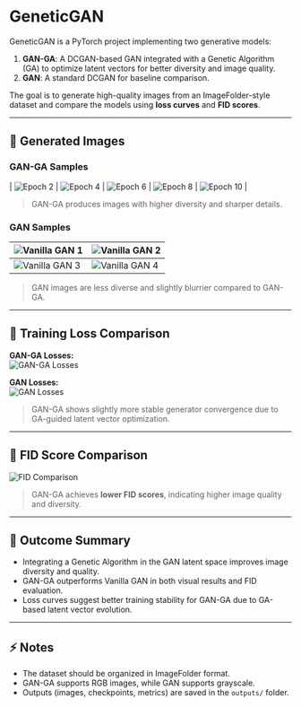 # GeneticGAN

GeneticGAN is a PyTorch project implementing two generative models:

1. **GAN-GA**: A DCGAN-based GAN integrated with a Genetic Algorithm (GA) to optimize latent vectors for better diversity and image quality.
2. **GAN**: A standard DCGAN for baseline comparison.

The goal is to generate high-quality images from an ImageFolder-style dataset and compare the models using **loss curves** and **FID scores**.

---

## 🔹 Generated Images

### GAN-GA Samples

| ![Epoch 2](output/gan_ga/sample_1_63.png) | ![Epoch 4](output/gan_ga/sample_3_189.png) | ![Epoch 6](output/gan_ga/sample_5_315.png) | ![Epoch 8](output/gan_ga/sample_7_441.png) | ![Epoch 10](output/gan_ga/sample_9_567.png) |

> GAN-GA produces images with higher diversity and sharper details.

### GAN Samples

| ![Vanilla GAN 1](outputs/vanilla_1.png) | ![Vanilla GAN 2](outputs/vanilla_2.png) |
|----------------------------------------|----------------------------------------|
| ![Vanilla GAN 3](outputs/vanilla_3.png) | ![Vanilla GAN 4](outputs/vanilla_4.png) |

> GAN images are less diverse and slightly blurrier compared to GAN-GA.

---

## 🔹 Training Loss Comparison

**GAN-GA Losses:**  
![GAN-GA Losses](gan_ga_losses.png)  

**GAN Losses:**  
![GAN Losses](gan_losses.png)  

> GAN-GA shows slightly more stable generator convergence due to GA-guided latent vector optimization.

---

## 🔹 FID Score Comparison

![FID Comparison](fid_comparison.png)  

> GAN-GA achieves **lower FID scores**, indicating higher image quality and diversity.

---

## 🔹 Outcome Summary

- Integrating a Genetic Algorithm in the GAN latent space improves image diversity and quality.  
- GAN-GA outperforms Vanilla GAN in both visual results and FID evaluation.  
- Loss curves suggest better training stability for GAN-GA due to GA-based latent vector evolution.

---

## ⚡ Notes

- The dataset should be organized in ImageFolder format.  
- GAN-GA supports RGB images, while GAN supports grayscale.  
- Outputs (images, checkpoints, metrics) are saved in the `outputs/` folder.  
